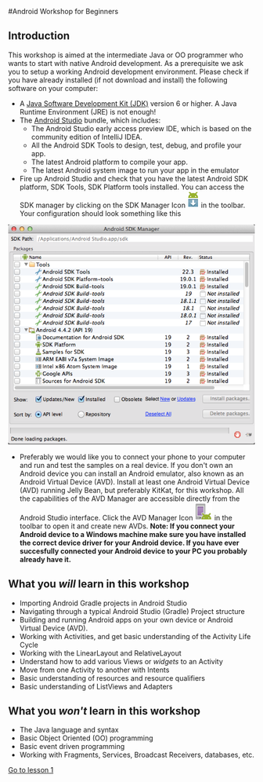#Android Workshop for Beginners

## Introduction
This workshop is aimed at the intermediate Java or OO programmer who wants to start with native Android development. As a prerequisite we ask you to setup a working Android development environment. Please check if you have already installed (if not download and install) the following software on your computer:

* A [Java Software Development Kit (JDK)](http://www.oracle.com/technetwork/java/javase/downloads/index.html) version 6 or higher. A Java Runtime Environment (JRE) is not enough!
* The [Android Studio](http://developer.android.com/sdk/installing/studio.html) bundle, which includes: 
  * The Android Studio early access preview IDE, which is based on the community edition of IntelliJ IDEA. 
  * All the Android SDK Tools to design, test, debug, and profile your app. 
  * The latest Android platform to compile your app. 
  * The latest Android system image to run your app in the emulator
* Fire up Android Studio and check that you have the latest Android SDK platform, SDK Tools, SDK Platform tools installed. You can access the SDK manager by clicking on the SDK Manager Icon ![SDK Manager Icon](img/sdk-manager-studio.png) in the toolbar. Your configuration should look something like this

![Installed Android SDK platform, SDK Tools, SDK Platform tools](img/sdk-installed.png)

* Preferably we would like you to connect your phone to your computer and run and test the samples on a real device. If you don't own an Android device you can install an Android emulator, also known as an Android Virtual Device (AVD). Install at least one Android Virtual Device (AVD) running Jelly Bean, but preferably KitKat, for this workshop. All the capabilities of the AVD Manager are accessible directly from the Android Studio interface. Click the AVD Manager Icon ![AVD Manager Icon](img/avd-manager-studio.png) in the toolbar to open it and create new AVDs. **Note: If you connect your Android device to a Windows machine make sure you have installed the correct device driver for your Android device. If you have ever succesfully connected your Android device to your PC you probably already have it.**

## What you _will_ learn in this workshop

* Importing Android Gradle projects in Android Studio
* Navigating through a typical Android Studio (Gradle) Project structure
* Building and running Android apps on your own device or Android Virtual Device (AVD).
* Working with Activities, and get basic understanding of the Activity Life Cycle
* Working with the LinearLayout and RelativeLayout
* Understand how to add various Views or _widgets_ to an Activity
* Move from one Activity to another with Intents
* Basic understanding of resources and resource qualifiers
* Basic understanding of ListViews and Adapters

## What you _won't_ learn in this workshop

* The Java language and syntax
* Basic Object Oriented (OO) programming
* Basic event driven programming
* Working with Fragments, Services, Broadcast Receivers, databases, etc.

[Go to lesson 1](lesson01)
